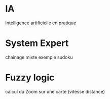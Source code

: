 # IA
Intelligence artificielle en pratique

# System Expert
chainage mixte exemple sudoku

# Fuzzy logic
calcul du Zoom  sur une carte (vitesse distance)
